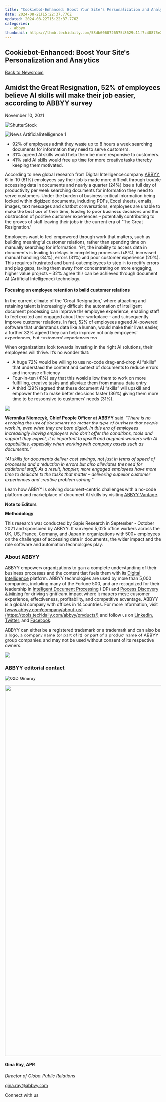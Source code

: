 ```yaml
---
title: "Cookiebot-Enhanced: Boost Your Site's Personalization and Analytics"
date: 2024-08-21T15:22:37.776Z
updated: 2024-08-22T15:22:37.776Z
categories:
  - abbyy
thumbnail: https://thmb.techidaily.com/58db6060726575b8629c11f7c48875e22b705d59d90ff0cb47cea54cfa62bb48.jpg
---
```


## Cookiebot-Enhanced: Boost Your Site's Personalization and Analytics

[Back to Newsroom](https://tools.techidaily.com/abbyy/products/)

## Amidst the Great Resignation, 52% of employees believe AI skills will make their job easier, according to ABBYY survey

November 10, 2021

![ShutterStock](https://content.abbyy.com/-/media/project/abbyy/abbyy/branchtemplates/shutterstock_1272462163_1296-x-729.jpg?h=729&iar=0&w=1296)

![News Artificialintelligence 1](https://static5.abbyy.com/abbyycommedia/33482/news-artificialintelligence-1.jpg) 

* 92% of employees admit they waste up to 8 hours a week searching documents for information they need to serve customers.
* 31% agreed AI skills would help them be more responsive to customers.
* 41% said AI skills would free up time for more creative tasks thereby keeping them motivated.

According to new global research from Digital Intelligence company [ABBYY](https://tools.techidaily.com/abbyy/products/), 6-in-10 (61%) employees say their job is made more difficult through trouble accessing data in documents and nearly a quarter (24%) lose a full day of productivity per week searching documents for information they need to serve customers. Under the burden of business-critical information being locked within digitized documents, including PDFs, Excel sheets, emails, images, text messages and chatbot conversations, employees are unable to make the best use of their time, leading to poor business decisions and the obstruction of positive customer experiences – potentially contributing to the groves of staff leaving their jobs in the current era of ‘The Great Resignation.’

Employees want to feel empowered through work that matters, such as building meaningful customer relations, rather than spending time on manually searching for information. Yet, the inability to access data in documents is leading to delays in completing processes (48%), increased manual handling (34%), errors (31%) and poor customer experience (20%). This requires frustrated and burnt-out employees to step in to rectify errors and plug gaps, taking them away from concentrating on more engaging, higher value projects – 32% agree this can be achieved through document AI (Artificial Intelligence) technology.

#### Focusing on employee retention to build customer relations

In the current climate of the ‘Great Resignation,’ where attracting and retaining talent is increasingly difficult, the automation of intelligent document processing can improve the employee experience, enabling staff to feel excited and engaged about their workplace – and subsequently improve customer relations. In fact, 52% of employees agreed AI-powered software that understands data like a human, would make their lives easier, a further 32% agreed they can help improve not only employees’ experiences, but customers’ experiences too.

When organizations look towards investing in the right AI solutions, their employees will thrive. It’s no wonder that:

* A huge 72% would be willing to use no-code drag-and-drop AI “skills” that understand the content and context of documents to reduce errors and increase efficiency
* Four-in-ten (41%) say that this would allow them to work on more fulfilling, creative tasks and alleviate them from manual data entry
* A third (29%) agreed that these document AI “skills” will upskill and empower them to make better decisions faster (36%) giving them more time to be responsive to customers’ needs (31%).

![](https://static1.abbyy.com/abbyycommedia/34734/infographics-en.jpg?width=1174&height=616)

**Weronika Niemczyk, Chief People Officer at ABBYY** said, _“There is no escaping the use of documents no matter the type of business that people work in, even when they are born digital. In this era of employees increasingly leaving employers who don’t offer the conditions, tools and support they expect, it is important to upskill and augment workers with AI capabilities, especially when working with company assets such as documents.“_

_“AI skills for documents deliver cost savings, not just in terms of speed of processes and a reduction in errors but also alleviates the need for additional staff. As a result, happier, more engaged employees have more time to dedicate to the tasks that matter – delivering superior customer experiences and creative problem solving.”_

Learn how ABBYY is solving document-centric challenges with a no-code platform and marketplace of document AI skills by visiting [ABBYY Vantage](https://tools.techidaily.com/abbyy/products/).

**Note to Editors**

**Methodology**

This research was conducted by Sapio Research in September - October 2021 and sponsored by ABBYY. It surveyed 5,025 office workers across the UK, US, France, Germany, and Japan in organizations with 500+ employees on the challenges of accessing data in documents, the wider impact and the role software and automation technologies play.

### About ABBYY

ABBYY empowers organizations to gain a complete understanding of their business processes and the content that fuels them with its [Digital Intelligence](https://tools.techidaily.com/abbyy/products/) platform. ABBYY technologies are used by more than 5,000 companies, including many of the Fortune 500, and are recognized for their leadership in [Intelligent Document Processing](https://tools.techidaily.com/abbyy/products/) (IDP) and [Process Discovery & Mining](https://tools.techidaily.com/abbyy/products/) for driving significant impact where it matters most: customer experience, effectiveness, profitability, and competitive advantage. ABBYY is a global company with offices in 14 countries. For more information, visit [www.abbyy.com/company/about-us](https://tools.techidaily.com/abbyy/products/) and follow us on [LinkedIn](https://www.linkedin.com/company/abbyy/ "ABBYY - LinkedIn"), [Twitter](https://twitter.com/abbyy%5Fsoftware "ABBYY - Twitter"), and [Facebook](https://www.facebook.com/ABBYYsoft "ABBYY - Facebook").

ABBYY can either be a registered trademark or a trademark and can also be a logo, a company name (or part of it), or part of a product name of ABBYY group companies, and may not be used without consent of its respective owners.

<!-- affiliate ads begin -->
<a href="https://secure.2checkout.com/order/checkout.php?PRODS=32667153&QTY=1&AFFILIATE=108875&CART=1"><img src="https://www.coolmuster.com/uploads/image/20201228/feature02.png" border="0"></a>
<!-- affiliate ads end -->
### ABBYY editorial contact

![02D Ginaray](https://static2.abbyy.com/abbyycommedia/23662/02d-ginaray.png)

<!-- affiliate ads begin -->
<a href="https://ukaidot.sjv.io/c/5597632/1793233/19578" target="_top" id="1793233"><img src="//a.impactradius-go.com/display-ad/19578-1793233" border="0" alt="" width="1200" height="1200"/></a><img height="0" width="0" src="https://imp.pxf.io/i/5597632/1793233/19578" style="position:absolute;visibility:hidden;" border="0" />
<!-- affiliate ads end -->
#### Gina Ray, APR

_Director of Global Public Relations_

[gina.ray@abbyy.com](https://tools.techidaily.com/abbyy/products/)

Connect with us

<ins class="adsbygoogle"
     style="display:block"
     data-ad-format="autorelaxed"
     data-ad-client="ca-pub-7571918770474297"
     data-ad-slot="1223367746"></ins>



<ins class="adsbygoogle"
     style="display:block"
     data-ad-client="ca-pub-7571918770474297"
     data-ad-slot="8358498916"
     data-ad-format="auto"
     data-full-width-responsive="true"></ins>
